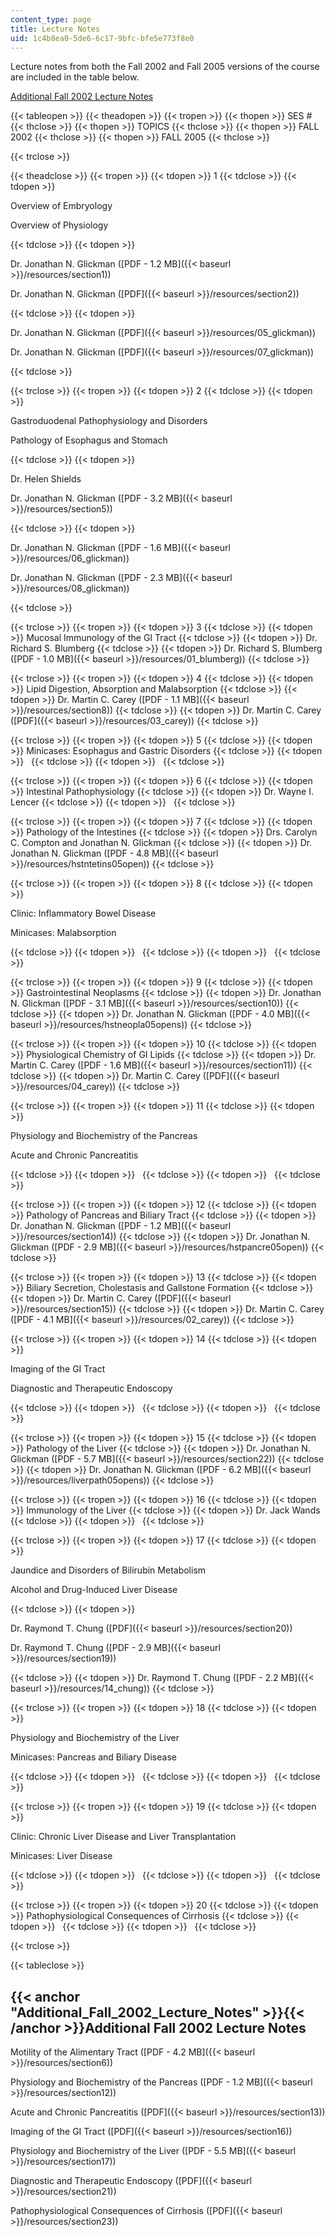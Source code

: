 ```yaml
---
content_type: page
title: Lecture Notes
uid: 1c4b8ea0-5de6-6c17-9bfc-bfe5e773f8e0
---
```


Lecture notes from both the Fall 2002 and Fall 2005 versions of the course are included in the table below.

[Additional Fall 2002 Lecture Notes](#Additional_Fall_2002_Lecture_Notes)

{{< tableopen >}}
{{< theadopen >}}
{{< tropen >}}
{{< thopen >}}
SES #
{{< thclose >}}
{{< thopen >}}
TOPICS
{{< thclose >}}
{{< thopen >}}
FALL 2002
{{< thclose >}}
{{< thopen >}}
FALL 2005
{{< thclose >}}

{{< trclose >}}

{{< theadclose >}}
{{< tropen >}}
{{< tdopen >}}
1
{{< tdclose >}}
{{< tdopen >}}


Overview of Embryology

Overview of Physiology


{{< tdclose >}}
{{< tdopen >}}


Dr. Jonathan N. Glickman ([PDF - 1.2 MB]({{< baseurl >}}/resources/section1))

Dr. Jonathan N. Glickman ([PDF]({{< baseurl >}}/resources/section2))


{{< tdclose >}}
{{< tdopen >}}


Dr. Jonathan N. Glickman ([PDF]({{< baseurl >}}/resources/05_glickman))

Dr. Jonathan N. Glickman ([PDF]({{< baseurl >}}/resources/07_glickman))


{{< tdclose >}}

{{< trclose >}}
{{< tropen >}}
{{< tdopen >}}
2
{{< tdclose >}}
{{< tdopen >}}


Gastroduodenal Pathophysiology and Disorders

Pathology of Esophagus and Stomach


{{< tdclose >}}
{{< tdopen >}}


Dr. Helen Shields

Dr. Jonathan N. Glickman ([PDF - 3.2 MB]({{< baseurl >}}/resources/section5))


{{< tdclose >}}
{{< tdopen >}}


Dr. Jonathan N. Glickman ([PDF - 1.6 MB]({{< baseurl >}}/resources/06_glickman))

Dr. Jonathan N. Glickman ([PDF - 2.3 MB]({{< baseurl >}}/resources/08_glickman))


{{< tdclose >}}

{{< trclose >}}
{{< tropen >}}
{{< tdopen >}}
3
{{< tdclose >}}
{{< tdopen >}}
Mucosal Immunology of the GI Tract
{{< tdclose >}}
{{< tdopen >}}
Dr. Richard S. Blumberg
{{< tdclose >}}
{{< tdopen >}}
Dr. Richard S. Blumberg ([PDF - 1.0 MB]({{< baseurl >}}/resources/01_blumberg))
{{< tdclose >}}

{{< trclose >}}
{{< tropen >}}
{{< tdopen >}}
4
{{< tdclose >}}
{{< tdopen >}}
Lipid Digestion, Absorption and Malabsorption
{{< tdclose >}}
{{< tdopen >}}
Dr. Martin C. Carey ([PDF - 1.1 MB]({{< baseurl >}}/resources/section8))
{{< tdclose >}}
{{< tdopen >}}
Dr. Martin C. Carey ([PDF]({{< baseurl >}}/resources/03_carey))
{{< tdclose >}}

{{< trclose >}}
{{< tropen >}}
{{< tdopen >}}
5
{{< tdclose >}}
{{< tdopen >}}
Minicases: Esophagus and Gastric Disorders
{{< tdclose >}}
{{< tdopen >}}
 
{{< tdclose >}}
{{< tdopen >}}
 
{{< tdclose >}}

{{< trclose >}}
{{< tropen >}}
{{< tdopen >}}
6
{{< tdclose >}}
{{< tdopen >}}
Intestinal Pathophysiology
{{< tdclose >}}
{{< tdopen >}}
Dr. Wayne I. Lencer
{{< tdclose >}}
{{< tdopen >}}
 
{{< tdclose >}}

{{< trclose >}}
{{< tropen >}}
{{< tdopen >}}
7
{{< tdclose >}}
{{< tdopen >}}
Pathology of the Intestines
{{< tdclose >}}
{{< tdopen >}}
Drs. Carolyn C. Compton and Jonathan N. Glickman
{{< tdclose >}}
{{< tdopen >}}
Dr. Jonathan N. Glickman ([PDF - 4.8 MB]({{< baseurl >}}/resources/hstntetins05open))
{{< tdclose >}}

{{< trclose >}}
{{< tropen >}}
{{< tdopen >}}
8
{{< tdclose >}}
{{< tdopen >}}


Clinic: Inflammatory Bowel Disease

Minicases: Malabsorption


{{< tdclose >}}
{{< tdopen >}}
 
{{< tdclose >}}
{{< tdopen >}}
 
{{< tdclose >}}

{{< trclose >}}
{{< tropen >}}
{{< tdopen >}}
9
{{< tdclose >}}
{{< tdopen >}}
Gastrointestinal Neoplasms
{{< tdclose >}}
{{< tdopen >}}
Dr. Jonathan N. Glickman ([PDF - 3.1 MB]({{< baseurl >}}/resources/section10))
{{< tdclose >}}
{{< tdopen >}}
Dr. Jonathan N. Glickman ([PDF - 4.0 MB]({{< baseurl >}}/resources/hstneopla05opens))
{{< tdclose >}}

{{< trclose >}}
{{< tropen >}}
{{< tdopen >}}
10
{{< tdclose >}}
{{< tdopen >}}
Physiological Chemistry of GI Lipids
{{< tdclose >}}
{{< tdopen >}}
Dr. Martin C. Carey ([PDF - 1.6 MB]({{< baseurl >}}/resources/section11))
{{< tdclose >}}
{{< tdopen >}}
Dr. Martin C. Carey ([PDF]({{< baseurl >}}/resources/04_carey))
{{< tdclose >}}

{{< trclose >}}
{{< tropen >}}
{{< tdopen >}}
11
{{< tdclose >}}
{{< tdopen >}}


Physiology and Biochemistry of the Pancreas

Acute and Chronic Pancreatitis


{{< tdclose >}}
{{< tdopen >}}
 
{{< tdclose >}}
{{< tdopen >}}
 
{{< tdclose >}}

{{< trclose >}}
{{< tropen >}}
{{< tdopen >}}
12
{{< tdclose >}}
{{< tdopen >}}
Pathology of Pancreas and Biliary Tract
{{< tdclose >}}
{{< tdopen >}}
Dr. Jonathan N. Glickman ([PDF - 1.2 MB]({{< baseurl >}}/resources/section14))
{{< tdclose >}}
{{< tdopen >}}
Dr. Jonathan N. Glickman ([PDF - 2.9 MB]({{< baseurl >}}/resources/hstpancre05open))
{{< tdclose >}}

{{< trclose >}}
{{< tropen >}}
{{< tdopen >}}
13
{{< tdclose >}}
{{< tdopen >}}
Biliary Secretion, Cholestasis and Gallstone Formation
{{< tdclose >}}
{{< tdopen >}}
Dr. Martin C. Carey ([PDF]({{< baseurl >}}/resources/section15))
{{< tdclose >}}
{{< tdopen >}}
Dr. Martin C. Carey ([PDF - 4.1 MB]({{< baseurl >}}/resources/02_carey))
{{< tdclose >}}

{{< trclose >}}
{{< tropen >}}
{{< tdopen >}}
14
{{< tdclose >}}
{{< tdopen >}}


Imaging of the GI Tract

Diagnostic and Therapeutic Endoscopy


{{< tdclose >}}
{{< tdopen >}}
 
{{< tdclose >}}
{{< tdopen >}}
 
{{< tdclose >}}

{{< trclose >}}
{{< tropen >}}
{{< tdopen >}}
15
{{< tdclose >}}
{{< tdopen >}}
Pathology of the Liver
{{< tdclose >}}
{{< tdopen >}}
Dr. Jonathan N. Glickman ([PDF - 5.7 MB]({{< baseurl >}}/resources/section22))
{{< tdclose >}}
{{< tdopen >}}
Dr. Jonathan N. Glickman ([PDF - 6.2 MB]({{< baseurl >}}/resources/liverpath05opens))
{{< tdclose >}}

{{< trclose >}}
{{< tropen >}}
{{< tdopen >}}
16
{{< tdclose >}}
{{< tdopen >}}
Immunology of the Liver
{{< tdclose >}}
{{< tdopen >}}
Dr. Jack Wands
{{< tdclose >}}
{{< tdopen >}}
 
{{< tdclose >}}

{{< trclose >}}
{{< tropen >}}
{{< tdopen >}}
17
{{< tdclose >}}
{{< tdopen >}}


Jaundice and Disorders of Bilirubin Metabolism

Alcohol and Drug-Induced Liver Disease


{{< tdclose >}}
{{< tdopen >}}


Dr. Raymond T. Chung ([PDF]({{< baseurl >}}/resources/section20))

Dr. Raymond T. Chung ([PDF - 2.9 MB]({{< baseurl >}}/resources/section19))


{{< tdclose >}}
{{< tdopen >}}
Dr. Raymond T. Chung ([PDF - 2.2 MB]({{< baseurl >}}/resources/14_chung))
{{< tdclose >}}

{{< trclose >}}
{{< tropen >}}
{{< tdopen >}}
18
{{< tdclose >}}
{{< tdopen >}}


Physiology and Biochemistry of the Liver

Minicases: Pancreas and Biliary Disease


{{< tdclose >}}
{{< tdopen >}}
 
{{< tdclose >}}
{{< tdopen >}}
 
{{< tdclose >}}

{{< trclose >}}
{{< tropen >}}
{{< tdopen >}}
19
{{< tdclose >}}
{{< tdopen >}}


Clinic: Chronic Liver Disease and Liver Transplantation

Minicases: Liver Disease


{{< tdclose >}}
{{< tdopen >}}
 
{{< tdclose >}}
{{< tdopen >}}
 
{{< tdclose >}}

{{< trclose >}}
{{< tropen >}}
{{< tdopen >}}
20
{{< tdclose >}}
{{< tdopen >}}
Pathophysiological Consequences of Cirrhosis
{{< tdclose >}}
{{< tdopen >}}
 
{{< tdclose >}}
{{< tdopen >}}
 
{{< tdclose >}}

{{< trclose >}}

{{< tableclose >}}

{{< anchor "Additional_Fall_2002_Lecture_Notes" >}}{{< /anchor >}}Additional Fall 2002 Lecture Notes
----------------------------------------------------------------------------------------------------

Motility of the Alimentary Tract ([PDF - 4.2 MB]({{< baseurl >}}/resources/section6))

Physiology and Biochemistry of the Pancreas ([PDF - 1.2 MB]({{< baseurl >}}/resources/section12))

Acute and Chronic Pancreatitis ([PDF]({{< baseurl >}}/resources/section13))

Imaging of the GI Tract ([PDF]({{< baseurl >}}/resources/section16))

Physiology and Biochemistry of the Liver ([PDF - 5.5 MB]({{< baseurl >}}/resources/section17))

Diagnostic and Therapeutic Endoscopy ([PDF]({{< baseurl >}}/resources/section21))

Pathophysiological Consequences of Cirrhosis ([PDF]({{< baseurl >}}/resources/section23))